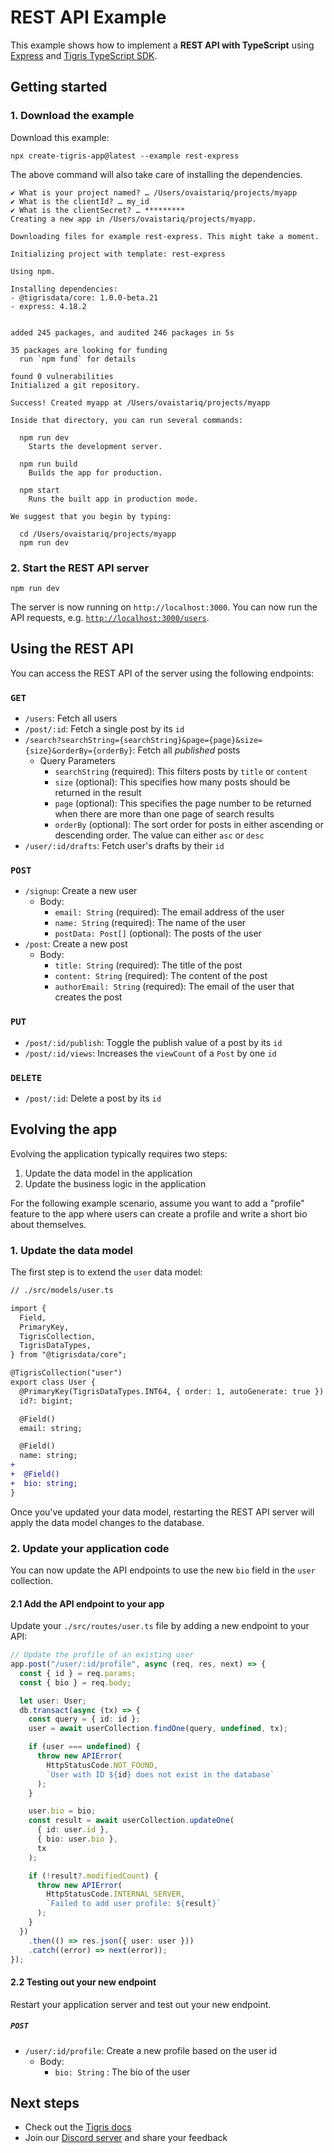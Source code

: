 # REST API Example

This example shows how to implement a **REST API with TypeScript** using
[Express](https://expressjs.com/) and
[Tigris TypeScript SDK](https://docs.tigrisdata.com/typescript/).

## Getting started

### 1. Download the example

Download this example:

```
npx create-tigris-app@latest --example rest-express
```

The above command will also take care of installing the dependencies.

```shell
✔ What is your project named? … /Users/ovaistariq/projects/myapp
✔ What is the clientId? … my_id
✔ What is the clientSecret? … *********
Creating a new app in /Users/ovaistariq/projects/myapp.

Downloading files for example rest-express. This might take a moment.

Initializing project with template: rest-express

Using npm.

Installing dependencies:
- @tigrisdata/core: 1.0.0-beta.21
- express: 4.18.2


added 245 packages, and audited 246 packages in 5s

35 packages are looking for funding
  run `npm fund` for details

found 0 vulnerabilities
Initialized a git repository.

Success! Created myapp at /Users/ovaistariq/projects/myapp

Inside that directory, you can run several commands:

  npm run dev
    Starts the development server.

  npm run build
    Builds the app for production.

  npm start
    Runs the built app in production mode.

We suggest that you begin by typing:

  cd /Users/ovaistariq/projects/myapp
  npm run dev
```

### 2. Start the REST API server

```
npm run dev
```

The server is now running on `http://localhost:3000`. You can now run the API requests, e.g. [`http://localhost:3000/users`](http://localhost:3000/users).

## Using the REST API

You can access the REST API of the server using the following endpoints:

### `GET`

- `/users`: Fetch all users
- `/post/:id`: Fetch a single post by its `id`
- `/search?searchString={searchString}&page={page}&size={size}&orderBy={orderBy}`: Fetch all _published_ posts
  - Query Parameters
    - `searchString` (required): This filters posts by `title` or `content`
    - `size` (optional): This specifies how many posts should be returned in the result
    - `page` (optional): This specifies the page number to be returned when there are more than one page of search results
    - `orderBy` (optional): The sort order for posts in either ascending or descending order. The value can either `asc` or `desc`
- `/user/:id/drafts`: Fetch user's drafts by their `id`

### `POST`

- `/signup`: Create a new user
  - Body:
    - `email: String` (required): The email address of the user
    - `name: String` (required): The name of the user
    - `postData: Post[]` (optional): The posts of the user
- `/post`: Create a new post
  - Body:
    - `title: String` (required): The title of the post
    - `content: String` (required): The content of the post
    - `authorEmail: String` (required): The email of the user that creates the post

### `PUT`

- `/post/:id/publish`: Toggle the publish value of a post by its `id`
- `/post/:id/views`: Increases the `viewCount` of a `Post` by one `id`

### `DELETE`

- `/post/:id`: Delete a post by its `id`

## Evolving the app

Evolving the application typically requires two steps:

1. Update the data model in the application
2. Update the business logic in the application

For the following example scenario, assume you want to add a "profile" feature to the app where users can create a profile and write a short bio about themselves.

### 1. Update the data model

The first step is to extend the `user` data model:

```diff
// ./src/models/user.ts

import {
  Field,
  PrimaryKey,
  TigrisCollection,
  TigrisDataTypes,
} from "@tigrisdata/core";

@TigrisCollection("user")
export class User {
  @PrimaryKey(TigrisDataTypes.INT64, { order: 1, autoGenerate: true })
  id?: bigint;

  @Field()
  email: string;

  @Field()
  name: string;
+
+  @Field()
+  bio: string;
}
```

Once you've updated your data model, restarting the REST API server will
apply the data model changes to the database.

### 2. Update your application code

You can now update the API endpoints to use the new `bio` field in the
`user` collection.

#### 2.1 Add the API endpoint to your app

Update your `./src/routes/user.ts` file by adding a new endpoint to your
API:

```ts
// Update the profile of an existing user
app.post("/user/:id/profile", async (req, res, next) => {
  const { id } = req.params;
  const { bio } = req.body;

  let user: User;
  db.transact(async (tx) => {
    const query = { id: id };
    user = await userCollection.findOne(query, undefined, tx);

    if (user === undefined) {
      throw new APIError(
        HttpStatusCode.NOT_FOUND,
        `User with ID ${id} does not exist in the database`
      );
    }

    user.bio = bio;
    const result = await userCollection.updateOne(
      { id: user.id },
      { bio: user.bio },
      tx
    );

    if (!result?.modifiedCount) {
      throw new APIError(
        HttpStatusCode.INTERNAL_SERVER,
        `Failed to add user profile: ${result}`
      );
    }
  })
    .then(() => res.json({ user: user }))
    .catch((error) => next(error));
});
```

#### 2.2 Testing out your new endpoint

Restart your application server and test out your new endpoint.

##### `POST`

- `/user/:id/profile`: Create a new profile based on the user id
  - Body:
    - `bio: String` : The bio of the user

## Next steps

- Check out the [Tigris docs](https://docs.tigrisdata.com/)
- Join our [Discord server](http://discord.tigrisdata.com/) and share your
  feedback
